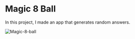 # Magic 8 Ball

In this project, I made an app that generates random answers.

![Magic-8-ball](https://user-images.githubusercontent.com/105984573/220429355-4c1fab4d-e99b-412e-a96e-be52e44b06f5.gif)
